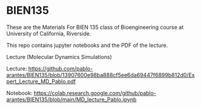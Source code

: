 # BIEN135

These are the Materials For BIEN 135 class of Bioengineering course at University of California, Riverside.  

This repo contains jupyter notebooks and the PDF of the lecture.  

Lecture (Molecular Dynamics Simulations) 

Lecture: https://github.com/pablo-arantes/BIEN135/blob/13907600e98ba888cf5ee6da69447f6899b812d0/Expert_Lecture_MD_Pablo.pdf

Notebook: https://colab.research.google.com/github/pablo-arantes/BIEN135/blob/main/MD_lecture_Pablo.ipynb
